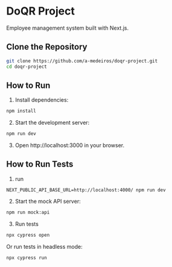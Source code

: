 # DoQR Project

Employee management system built with Next.js.

## Clone the Repository

```bash
git clone https://github.com/a-medeiros/doqr-project.git
cd doqr-project
```

## How to Run

1. Install dependencies:
```bash
npm install
```

2. Start the development server:
```bash
npm run dev
```

3. Open http://localhost:3000 in your browser.

## How to Run Tests

1. run
```
NEXT_PUBLIC_API_BASE_URL=http://localhost:4000/ npm run dev
```

2. Start the mock API server:
```bash
npm run mock:api
```

3. Run tests
```bash
npx cypress open
```

Or run tests in headless mode:
```bash
npx cypress run
```

